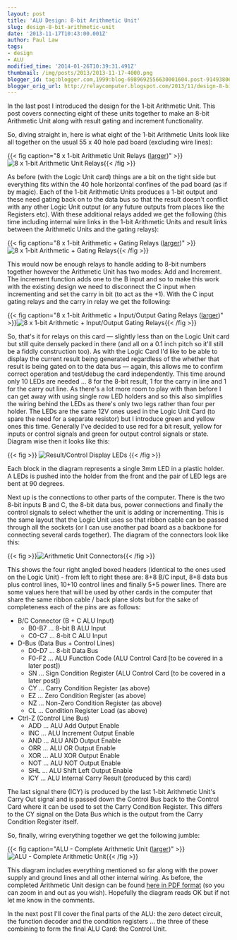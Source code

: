 ```yaml
---
layout: post
title: 'ALU Design: 8-bit Arithmetic Unit'
slug: design-8-bit-arithmetic-unit
date: '2013-11-17T10:43:00.001Z'
author: Paul Law
tags:
- design
- ALU
modified_time: '2014-01-26T10:39:31.491Z'
thumbnail: /img/posts/2013/2013-11-17-4000.png
blogger_id: tag:blogger.com,1999:blog-6989692556630001604.post-9149380662838298177
blogger_orig_url: http://relaycomputer.blogspot.com/2013/11/design-8-bit-arithmetic-unit.html
---
```


In the last post I introduced the design for the 1-bit 
Arithmetic Unit. This post covers connecting eight of these units together to 
make an 8-bit Arithmetic Unit along with result gating and increment 
functionality.

So, diving straight in, here is what eight of the 
1-bit Arithmetic Units look like all together on the usual 55 x 40 hole pad 
board (excluding wire lines):

{{< fig caption="8 x 1-bit Arithmetic Unit Relays ([larger](/img/posts/2013/2013-11-17-1000.png))" >}}![8 x 1-bit Arithmetic Unit Relays](/img/posts/2013/2013-11-17-0000.png){{< /fig >}}

As 
before (with the Logic Unit card) things are a bit on the tight side but 
everything fits within the 40 hole horizontal confines of the pad board (as if 
by magic). Each of the 1-bit Arithmetic Units produces a 1-bit output and 
these need gating back on to the data bus so that the result doesn't conflict 
with any other Logic Unit output (or any future outputs from places like the 
Registers etc). With these additional relays added we get the following (this 
time including internal wire links in the 1-bit Arithmetic Units and result 
links between the Arithmetic Units and the gating relays):

{{< fig caption="8 x 1-bit Arithmetic + Gating Relays ([larger](/img/posts/2013/2013-11-17-1001.png))" >}}![8 x 1-bit Arithmetic + Gating Relays](/img/posts/2013/2013-11-17-0001.png){{< /fig >}}

This would now be enough relays to handle adding to 8-bit numbers 
together however the Arithmetic Unit has two modes: Add and Increment. The 
increment function adds one to the B input and so to make this work with the 
existing design we need to disconnect the C input when incrementing and set 
the carry in bit (to act as the +1). With the C input gating relays and the 
carry in relay we get the following:

{{< fig caption="8 x 1-bit Arithmetic + Input/Output Gating Relays ([larger](/img/posts/2013/2013-11-17-1002.png))" >}}![8 x 1-bit Arithmetic + Input/Output Gating Relays](/img/posts/2013/2013-11-17-0002.png){{< /fig >}}

So, that's it for relays on this card — slightly less than on the 
Logic Unit card but still quite densely packed in there (and all on a 0.1 inch 
pitch so it'll still be a fiddly construction too). As with the Logic Card I'd 
like to be able to display the current result being generated regardless of 
the whether that result is being gated on to the data bus — again, this allows 
me to confirm correct operation and test/debug the card independently. This 
time around only 10 LEDs are needed ... 8 for the 8-bit result, 1 for the 
carry in line and 1 for the carry out line. As there's a lot more room to play 
with than before I can get away with using single row LED holders and so this 
also simplifies the wiring behind the LEDs as there's only two legs rather 
than four per holder. The LEDs are the same 12V ones used in the Logic Unit 
Card (to spare the need for a separate resistor) but I introduce green and 
yellow ones this time. Generally I've decided to use red for a bit result, 
yellow for inputs or control signals and green for output control signals or 
state. Diagram wise then it looks like this:

{{< fig >}}
![Result/Control Display LEDs](/img/posts/2013/2013-11-17-0003.png)
{{< /fig >}}

Each block in the diagram 
represents a single 3mm LED in a plastic holder. A LEDs is pushed into the 
holder from the front and the pair of LED legs are bent at 90 degrees.

Next up is the connections to other parts of the computer. There is 
the two 8-bit inputs B and C, the 8-bit data bus, power connections and 
finally the control signals to select whether the unit is adding or 
incrementing. This is the same layout that the Logic Unit uses so that ribbon 
cable can be passed through all the sockets (or I can use another pad board as 
a backbone for connecting several cards together). The diagram of the 
connectors look like this:

{{< fig >}}![Arithmetic Unit Connectors](/img/posts/2013/2013-11-17-0004.png){{< /fig >}}

This shows the four right angled 
boxed headers (identical to the ones used on the Logic Unit) - from left to 
right these are: 8+8 B/C input, 8+8 data bus plus control lines, 10+10 control 
lines and finally 5+5 power lines. There are some values here that will be 
used by other cards in the computer that share the same ribbon cable / back 
plane slots but for the sake of completeness each of the pins are as 
follows:

* B/C Connector (B + C ALU Input)
  * B0-B7 ... 8-bit B ALU Input
  * C0-C7 ... 8-bit C ALU Input
* D-Bus (Data Bus + Control Lines)
  * D0-D7 ... 8-bit Data Bus
  * F0-F2 ... ALU Function Code (ALU Control Card [to be covered in a later post])
  * SN ... Sign Condition Register (ALU Control Card [to be covered in a later post])
  * CY ... Carry Condition Register (as above)
  * EZ ... Zero Condition Register (as above)
  * NZ ... Non-Zero Condition Register (as above)
  * CL ... Condition Register Load (as above)
* Ctrl-Z (Control Line Bus)
  * ADD ... ALU Add Output Enable
  * INC ... ALU Increment Output Enable
  * AND ... ALU AND Output Enable
  * ORR ... ALU OR Output Enable
  * XOR ... ALU XOR Output Enable
  * NOT ... ALU NOT Output Enable
  * SHL ... ALU Shift Left Output Enable
  * ICY ... ALU Internal Carry Result (produced by this card)

The last signal there (ICY) is produced by the last 
1-bit Arithmetic Unit's Carry Out signal and is passed down the Control Bus 
back to the Control Card where it can be used to set the Carry Condition 
Register. This differs to the CY signal on the Data Bus which is the output 
from the Carry Condition Register itself.

So, finally, wiring 
everything together we get the following jumble:

{{< fig caption="ALU - Complete Arithmetic Unit ([larger](/img/posts/2013/2013-11-17-1003.png))" >}}![ALU - Complete Arithmetic Unit](/img/posts/2013/2013-11-17-0005.png){{< /fig >}}

This 
diagram includes everything mentioned so far along with the power supply and 
ground lines and all other internal wiring. As before, the completed 
Arithmetic Unit design can be found [here in PDF format](/pdf/arithmetic-unit.pdf) (so you can zoom in and out as you 
wish). Hopefully the diagram reads OK but if not let me know in the 
comments.

In the next post I'll cover the final parts of the ALU: 
the zero detect circuit, the function decoder and the condition registers ... 
the three of these combining to form the final ALU Card: the Control Unit.
